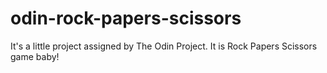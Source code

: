 # odin-rock-papers-scissors
It's a little project assigned by The Odin Project. It is Rock Papers Scissors game baby!
